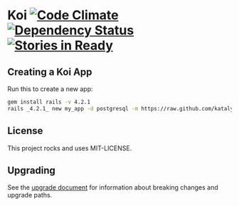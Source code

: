 # Koi [![Code Climate](https://codeclimate.com/github/katalyst/koi.png)](https://codeclimate.com/github/katalyst/koi) [![Dependency Status](https://gemnasium.com/katalyst/koi.png)](https://gemnasium.com/katalyst/koi) [![Stories in Ready](https://badge.waffle.io/katalyst/koi.png?label=ready&title=Ready)](https://waffle.io/katalyst/koi)

## Creating a Koi App

Run this to create a new app:

```bash
gem install rails -v 4.2.1
rails _4.2.1_ new my_app -d postgresql -m https://raw.github.com/katalyst/koi/v2.2.0/lib/templates/application/app.rb
```

## License

This project rocks and uses MIT-LICENSE.

## Upgrading

See the [upgrade document](Upgrade.md) for information about breaking changes and upgrade paths.  
